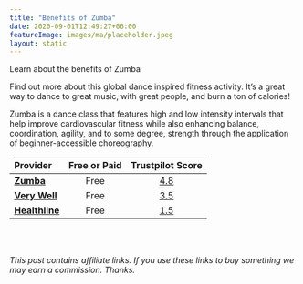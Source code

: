 ```yaml
---
title: "Benefits of Zumba"
date: 2020-09-01T12:49:27+06:00
featureImage: images/ma/placeholder.jpeg
layout: static
---
```


Learn about the benefits of Zumba

Find out more about this global dance inspired fitness activity. It’s a great way to dance to great music, with great people, and burn a ton of calories!

Zumba is a dance class that features high and low intensity intervals that help improve cardiovascular fitness while also enhancing balance, coordination, agility, and to some degree, strength through the application of beginner-accessible choreography.

| Provider      | Free or Paid  |  Trustpilot Score  |
| :-----------          | :--------------:      |  :--------------:         |
| [**Zumba**](https://www.zumba.com/en-US/benefits-of-zumba) | Free | [4.8](https://uk.trustpilot.com/review/www.zumba.com) | 
| [**Very Well**](https://www.verywellfit.com/zumba-pros-cons-and-how-it-works-4688722) | Free | [3.5](https://uk.trustpilot.com/review/www.verywellfit.com) | 
| [**Healthline**](https://www.healthline.com/health/fitness-exercise/benefits-of-zumba#Its-a-full-body-workout) | Free | [1.5](https://uk.trustpilot.com/review/www.healthline.com) | 
  

<br/><br/>

*This post contains affiliate links. If you use these links to buy something we may
earn a commission. Thanks.*






